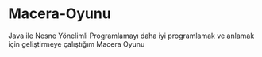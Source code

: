# Macera-Oyunu
Java ile Nesne Yönelimli Programlamayı daha iyi programlamak ve anlamak için geliştirmeye çalıştığım Macera Oyunu
